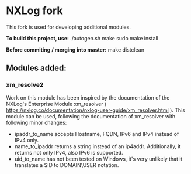 # NXLog fork

This fork is used for developing additional modules.

**To build this project, use:**
    ./autogen.sh
    make
    sudo make install

**Before commiting / merging into master:**
    make distclean

## Modules added:
### xm_resolve2

Work on this module has been inspired by the documentation of the NXLog's Enterprise Module xm_resolver ( https://nxlog.co/documentation/nxlog-user-guide/xm_resolver.html ).
This module can be used, following the documentation of xm_resolver with following minor changes:
- ipaddr_to_name accepts Hostname, FQDN, IPv6 and IPv4 instead of IPv4 only.
- name_to_ipaddr returns a string instead of an ip4addr. Additionally, it returns not only IPv4, also IPv6 is supported.
- uid_to_name has not been tested on Windows, it's very unlikely that it translates a SID to DOMAIN\USER notation.
